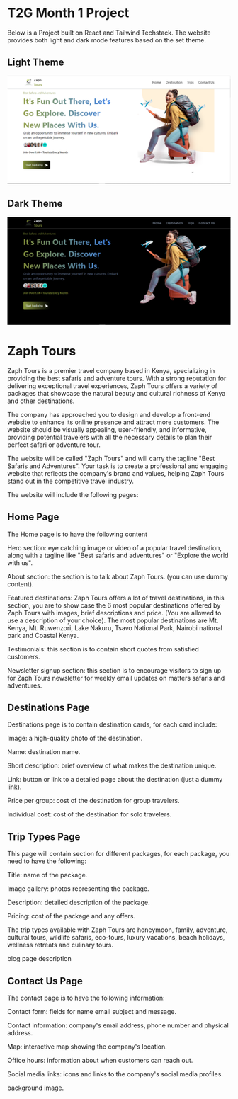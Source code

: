 # T2G Month 1 Project
Below is a Project built on React and Tailwind Techstack. The website provides both light and dark mode features based on the set theme.   

## Light Theme
![Light theme hero section photo](./src/assets/zaphlight.png)

## Dark Theme
![Light theme hero section photo](./src/assets/zaphdark.png)

# Zaph Tours

Zaph Tours is a premier travel company based in Kenya, specializing in providing the best safaris and adventure tours. With a strong reputation for delivering exceptional travel experiences, Zaph Tours offers a variety of packages that showcase the natural beauty and cultural richness of Kenya and other destinations.

The company has approached you to design and develop a front-end website to enhance its online presence and attract more customers. The website should be visually appealing, user-friendly, and informative, providing potential travelers with all the necessary details to plan their perfect safari or adventure tour.

The website will be called "Zaph Tours" and will carry the tagline "Best Safaris and Adventures". Your task is to create a professional and engaging website that reflects the company's brand and values, helping Zaph Tours stand out in the competitive travel industry.

The website will include the following pages:

## Home Page

The Home page is to have the following content

Hero section: eye catching image or video of a popular travel destination, along with a tagline like "Best safaris and adventures" or "Explore the world with us".

About section: the section is to talk about Zaph Tours. (you can use dummy content).

Featured destinations: Zaph Tours offers a lot of travel destinations, in this section, you are to show case the 6 most popular destinations offered by Zaph Tours with images, brief descriptions and price. (You are allowed to use a description of your choice). The most popular destinations are Mt. Kenya, Mt. Ruwenzori, Lake Nakuru, Tsavo National Park, Nairobi national park and Coastal Kenya.

Testimonials: this section is to contain short quotes from satisfied customers.

Newsletter signup section: this section is to encourage visitors to sign up for Zaph Tours newsletter for weekly email updates on matters safaris and adventures.

## Destinations Page

Destinations page is to contain destination cards, for each card include:

Image: a high-quality photo of the destination.

Name: destination name.

Short description: brief overview of what makes the destination unique.

Link: button or link to a detailed page about the destination (just a dummy link).

Price per group: cost of the destination for group travelers.

Individual cost: cost of the destination for solo travelers.

## Trip Types Page

This page will contain section for different packages, for each package, you need to have the following:

Title: name of the package.

Image gallery: photos representing the package.

Description: detailed description of the package.

Pricing: cost of the package and any offers.

The trip types available with Zaph Tours are honeymoon, family, adventure, cultural tours, wildlife safaris, eco-tours, luxury vacations, beach holidays, wellness retreats and culinary tours.

blog page description

## Contact Us Page

The contact page is to have the following information:

Contact form: fields for name email subject and message.

Contact information: company's email address, phone number and physical address.

Map: interactive map showing the company's location.

Office hours: information about when customers can reach out.

Social media links: icons and links to the company's social media profiles.

background image.

<!-- theme: {
    extend: {
      backgroundImage: {
         'hero-pattern': "linear-gradient(to right bottom, rgba('#7ed56f',0.8), rgba('#28b485',0.8)), url('../src/images/icon-bg.jpg')",
      },
    },
  }, -->

  <!-- <p
  class="bg-gradient-to-r from-primary to-danger bg-clip-text text-transparent">
  Gradient text
</p> -->

  <!-- bg-[linear-gradient(to_right_bottom,rgba(49,84,44,0.8),rgba(16,71,52,0.8)),url('../src/images/icon-bg.jpg')] -->
